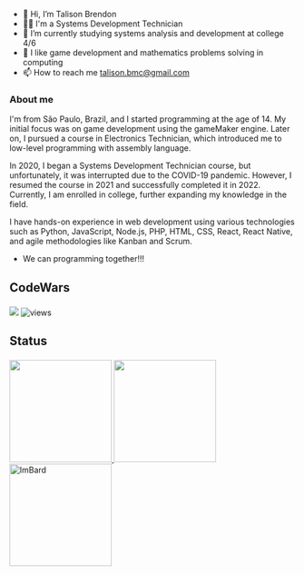 - 👋 Hi, I’m Talison Brendon
- 👨‍💻 I'm a Systems Development Technician 
- 🌱 I’m currently studying systems analysis and development at college 4/6
- 💙 I like game development and mathematics problems solving in computing
- 📫 How to reach me talison.bmc@gmail.com
### About me
I'm from São Paulo, Brazil, and I started programming at the age of 14. My initial focus was on game development using the gameMaker engine. Later on, I pursued a course in Electronics Technician, which introduced me to low-level programming with assembly language.

In 2020, I began a Systems Development Technician course, but unfortunately, it was interrupted due to the COVID-19 pandemic. However, I resumed the course in 2021 and successfully completed it in 2022. Currently, I am enrolled in college, further expanding my knowledge in the field.

I have hands-on experience in web development using various technologies such as Python, JavaScript, Node.js, PHP, HTML, CSS, React, React Native, and agile methodologies like Kanban and Scrum.
 - We can programming together!!!

## <p>CodeWars</p>
<img src="https://www.codewars.com/users/ImBard/badges/large" />
<img src="https://komarev.com/ghpvc/?username=ImBard&style=flat-square&color=red" alt="views"/>

## <p>Status</p>
<div>
  <a href="https://github.com/ImBard">
  <img height="180em" src="https://github-readme-stats.vercel.app/api/top-langs/?username=ImBard&layout=compact&langs_count=7&theme=dracula"/>
  <img height="180em" src="https://github-readme-stats.vercel.app/api?username=ImBard&show_icons=true&theme=dracula&include_all_commits=true&count_private=true"/>
 <a href="https://github.com/ImBard">
  <img height="180em" src="https://github-readme-streak-stats.herokuapp.com/?user=ImBard&theme=dracula" alt="ImBard" />
</div>
